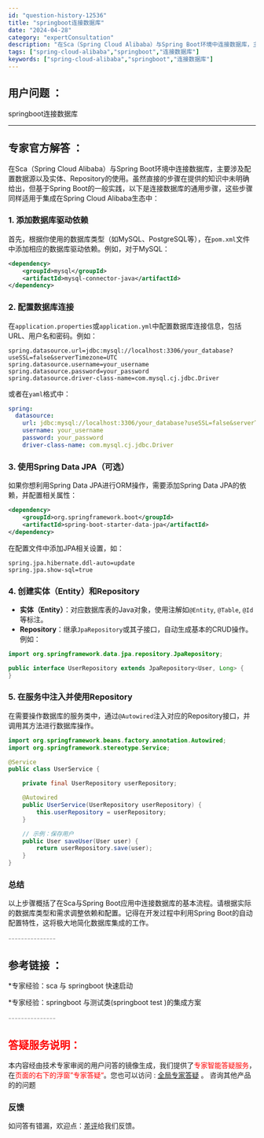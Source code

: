 ```yaml
---
id: "question-history-12536"
title: "springboot连接数据库"
date: "2024-04-28"
category: "expertConsultation"
description: "在Sca（Spring Cloud Alibaba）与Spring Boot环境中连接数据库，主要涉及配置数据源以及实体、Repository的使用。虽然直接的步骤在提供的知识中未明确给出，但基于Spring Boot的一般实践，以下是连接数据库的通用步骤，这些步骤同样适用于集成在Spring Cl"
tags: ["spring-cloud-alibaba","springboot","连接数据库"]
keywords: ["spring-cloud-alibaba","springboot","连接数据库"]
---
```


## 用户问题 ： 
 springboot连接数据库  

---------------
## 专家官方解答 ：

在Sca（Spring Cloud Alibaba）与Spring Boot环境中连接数据库，主要涉及配置数据源以及实体、Repository的使用。虽然直接的步骤在提供的知识中未明确给出，但基于Spring Boot的一般实践，以下是连接数据库的通用步骤，这些步骤同样适用于集成在Spring Cloud Alibaba生态中：

### 1. 添加数据库驱动依赖

首先，根据你使用的数据库类型（如MySQL、PostgreSQL等），在`pom.xml`文件中添加相应的数据库驱动依赖。例如，对于MySQL：

```xml
<dependency>
    <groupId>mysql</groupId>
    <artifactId>mysql-connector-java</artifactId>
</dependency>
```

### 2. 配置数据库连接

在`application.properties`或`application.yml`中配置数据库连接信息，包括URL、用户名和密码。例如：

```properties
spring.datasource.url=jdbc:mysql://localhost:3306/your_database?useSSL=false&serverTimezone=UTC
spring.datasource.username=your_username
spring.datasource.password=your_password
spring.datasource.driver-class-name=com.mysql.cj.jdbc.Driver
```

或者在`yaml`格式中：

```yaml
spring:
  datasource:
    url: jdbc:mysql://localhost:3306/your_database?useSSL=false&serverTimezone=UTC
    username: your_username
    password: your_password
    driver-class-name: com.mysql.cj.jdbc.Driver
```

### 3. 使用Spring Data JPA（可选）

如果你想利用Spring Data JPA进行ORM操作，需要添加Spring Data JPA的依赖，并配置相关属性：

```xml
<dependency>
    <groupId>org.springframework.boot</groupId>
    <artifactId>spring-boot-starter-data-jpa</artifactId>
</dependency>
```

在配置文件中添加JPA相关设置，如：

```properties
spring.jpa.hibernate.ddl-auto=update
spring.jpa.show-sql=true
```

### 4. 创建实体（Entity）和Repository

- **实体（Entity）**：对应数据库表的Java对象，使用注解如`@Entity`, `@Table`, `@Id`等标注。
- **Repository**：继承`JpaRepository`或其子接口，自动生成基本的CRUD操作。例如：

```java
import org.springframework.data.jpa.repository.JpaRepository;

public interface UserRepository extends JpaRepository<User, Long> {
}
```

### 5. 在服务中注入并使用Repository

在需要操作数据库的服务类中，通过`@Autowired`注入对应的Repository接口，并调用其方法进行数据库操作。

```java
import org.springframework.beans.factory.annotation.Autowired;
import org.springframework.stereotype.Service;

@Service
public class UserService {

    private final UserRepository userRepository;

    @Autowired
    public UserService(UserRepository userRepository) {
        this.userRepository = userRepository;
    }

    // 示例：保存用户
    public User saveUser(User user) {
        return userRepository.save(user);
    }
}
```

### 总结

以上步骤概括了在Sca与Spring Boot应用中连接数据库的基本流程。请根据实际的数据库类型和需求调整依赖和配置。记得在开发过程中利用Spring Boot的自动配置特性，这将极大地简化数据库集成的工作。


<font color="#949494">---------------</font> 


## 参考链接 ：

*专家经验：sca 与 springboot 快速启动 
 
 *专家经验：springboot 与测试类(springboot test )的集成方案 


 <font color="#949494">---------------</font> 
 


## <font color="#FF0000">答疑服务说明：</font> 

本内容经由技术专家审阅的用户问答的镜像生成，我们提供了<font color="#FF0000">专家智能答疑服务</font>，在<font color="#FF0000">页面的右下的浮窗”专家答疑“</font>。您也可以访问 : [全局专家答疑](https://answer.opensource.alibaba.com/docs/intro) 。 咨询其他产品的的问题

### 反馈
如问答有错漏，欢迎点：[差评](https://ai.nacos.io/user/feedbackByEnhancerGradePOJOID?enhancerGradePOJOId=12629)给我们反馈。
